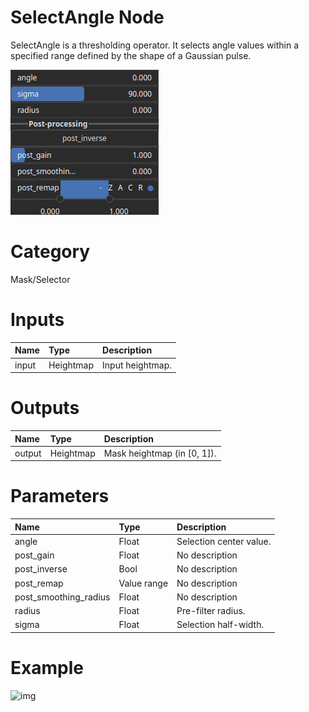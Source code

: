 
SelectAngle Node
================


SelectAngle is a thresholding operator. It selects angle values within a specified range defined by the shape of a Gaussian pulse.



![img](../../images/nodes/SelectAngle_settings.png)


# Category


Mask/Selector
# Inputs

|Name|Type|Description|
| :--- | :--- | :--- |
|input|Heightmap|Input heightmap.|

# Outputs

|Name|Type|Description|
| :--- | :--- | :--- |
|output|Heightmap|Mask heightmap (in [0, 1]).|

# Parameters

|Name|Type|Description|
| :--- | :--- | :--- |
|angle|Float|Selection center value.|
|post_gain|Float|No description|
|post_inverse|Bool|No description|
|post_remap|Value range|No description|
|post_smoothing_radius|Float|No description|
|radius|Float|Pre-filter radius.|
|sigma|Float|Selection half-width.|

# Example


![img](../../images/nodes/SelectAngle.png)

